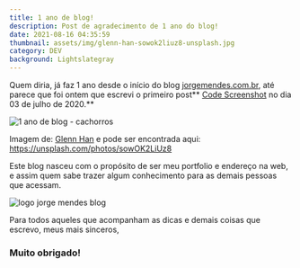 ```yaml
---
title: 1 ano de blog!
description: Post de agradecimento de 1 ano do blog!
date: 2021-08-16 04:35:59
thumbnail: assets/img/glenn-han-sowok2liuz8-unsplash.jpg
category: DEV
background: Lightslategray
---
```

Quem diria, já faz 1 ano desde o início do blog [jorgemendes.com.br](https://jorgemendes.com.br/), até parece que foi ontem que escrevi o primeiro post** [Code Screenshot](https://jorgemendes.com.br/code-screenshot/) no dia 03 de julho de 2020.**

![1 ano de blog - cachorros](assets/img/glenn-han-sowok2liuz8-unsplash.jpg "1 ano de blog - cachorros")

Imagem de: [Glenn Han](https://unsplash.com/@sageforest) e pode ser encontrada aqui: <https://unsplash.com/photos/sowOK2LiUz8>

Este blog nasceu com o propósito de ser meu portfolio e endereço na web, e assim quem sabe trazer algum conhecimento para as demais pessoas que acessam.

![logo jorge mendes blog](assets/img/icon.png "logo jorge mendes blog")

Para todos aqueles que acompanham as dicas e demais coisas que escrevo, meus mais sinceros,

### **Muito obrigado!**